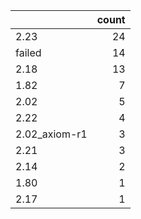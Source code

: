 |               |   count |
|:--------------|--------:|
| 2.23          |      24 |
| failed        |      14 |
| 2.18          |      13 |
| 1.82          |       7 |
| 2.02          |       5 |
| 2.22          |       4 |
| 2.02_axiom-r1 |       3 |
| 2.21          |       3 |
| 2.14          |       2 |
| 1.80          |       1 |
| 2.17          |       1 |